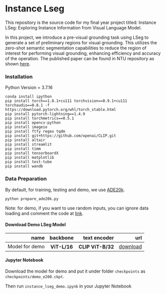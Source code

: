 # Instance Lseg
This repository is the source code for my final year project titled: Instance LSeg: Exploring Instance Information from Visual Language Model.

In this project, we introduce a pre-visual grounding task using LSeg to generate a set of preliminary regions for visual grounding. This utilizes the zero-shot semantic segmentation capabilities to reduce the region of interest for performing visual grounding, enhancing efficiency and accuracy of the operation. The published paper can be found in NTU repository as shown [here](https://dr.ntu.edu.sg/handle/10356/171917).

### Installation
Python Version = 3.7.16
```
conda install ipython
pip install torch==1.8.1+cu111 torchvision==0.9.1+cu111 torchaudio==0.8.1 -f https://download.pytorch.org/whl/torch_stable.html
pip install pytorch-lightning==1.4.9
pip install torchmetrics==0.5.1
pip install opencv-python
pip install imageio
pip install ftfy regex tqdm
pip install git+https://github.com/openai/CLIP.git
pip install altair
pip install streamlit
pip install timm
pip install tensorboardX
pip install matplotlib
pip install test-tube
pip install wandb
```

### Data Preparation
By default, for training, testing and demo, we use [ADE20k](https://groups.csail.mit.edu/vision/datasets/ADE20K/).

```
python prepare_ade20k.py
```

Note: for demo, if you want to use random inputs, you can ignore data loading and comment the code at [link](https://github.com/isl-org/lang-seg/blob/main/modules/lseg_module.py#L55). 



#### Download Demo LSeg Model
<table>
  <thead>
    <tr style="text-align: right;">
      <th>name</th>
      <th>backbone</th>
      <th>text encoder</th>
      <th>url</th>
    </tr>
  </thead>
  <tbody>
    <tr>
       <td>Model for demo</td>
      <th>ViT-L/16</th>
      <th>CLIP ViT-B/32</th>
      <td><a href="https://drive.google.com/file/d/1ayk6NXURI_vIPlym16f_RG3ffxBWHxvb/view?usp=sharing">download</a></td>
    </tr>
  </tbody>
</table>



#### Jupyter Notebook
Download the model for demo and put it under folder `checkpoints` as `checkpoints/demo_e200.ckpt`. 

Then run `instance_lseg_demo.ipynb` in your Jupyter Notebook



